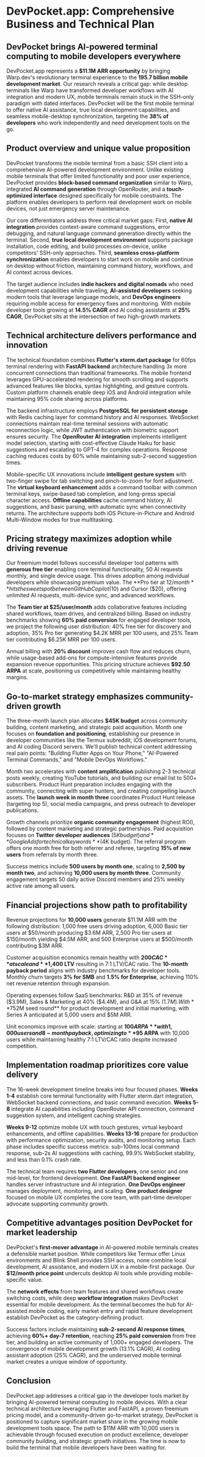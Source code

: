 # DevPocket.app: Comprehensive Business and Technical Plan

## DevPocket brings AI-powered terminal computing to mobile developers everywhere

DevPocket.app represents a **$11.1M ARR opportunity** by bringing Warp.dev's revolutionary terminal experience to the **195.7 billion mobile development market**. Our research reveals a critical gap: while desktop terminals like Warp have transformed developer workflows with AI integration and modern UX, mobile terminals remain stuck in the SSH-only paradigm with dated interfaces. DevPocket will be the first mobile terminal to offer native AI assistance, true local development capabilities, and seamless mobile-desktop synchronization, targeting the **38% of developers** who work independently and need development tools on the go.

## Product overview and unique value proposition

DevPocket transforms the mobile terminal from a basic SSH client into a comprehensive AI-powered development environment. Unlike existing mobile terminals that offer limited functionality and poor user experience, DevPocket provides **block-based command organization** similar to Warp, integrated **AI command generation** through OpenRouter, and a **touch-optimized interface** designed specifically for mobile constraints. The platform enables developers to perform real development work on mobile devices, not just emergency server maintenance.

Our core differentiators address three critical market gaps: First, **native AI integration** provides context-aware command suggestions, error debugging, and natural language command generation directly within the terminal. Second, **true local development environment** supports package installation, code editing, and build processes on-device, unlike competitors' SSH-only approaches. Third, **seamless cross-platform synchronization** enables developers to start work on mobile and continue on desktop without friction, maintaining command history, workflows, and AI context across devices.

The target audience includes **indie hackers and digital nomads** who need development capabilities while traveling, **AI-assisted developers** seeking modern tools that leverage language models, and **DevOps engineers** requiring mobile access for emergency fixes and monitoring. With mobile developer tools growing at **14.5% CAGR** and AI coding assistants at **25% CAGR**, DevPocket sits at the intersection of two high-growth markets.

## Technical architecture delivers performance and innovation

The technical foundation combines **Flutter's xterm.dart package** for 60fps terminal rendering with **FastAPI backend** architecture handling 3x more concurrent connections than traditional frameworks. The mobile frontend leverages GPU-accelerated rendering for smooth scrolling and supports advanced features like blocks, syntax highlighting, and gesture controls. Custom platform channels enable deep iOS and Android integration while maintaining 95% code sharing across platforms.

The backend infrastructure employs **PostgreSQL for persistent storage** with Redis caching layer for command history and AI responses. WebSocket connections maintain real-time terminal sessions with automatic reconnection logic, while JWT authentication with biometric support ensures security. The **OpenRouter AI integration** implements intelligent model selection, starting with cost-effective Claude Haiku for basic suggestions and escalating to GPT-4 for complex operations. Response caching reduces costs by 60% while maintaining sub-2-second suggestion times.

Mobile-specific UX innovations include **intelligent gesture system** with two-finger swipe for tab switching and pinch-to-zoom for font adjustment. The **virtual keyboard enhancement** adds a command toolbar with common terminal keys, swipe-based tab completion, and long-press special character access. **Offline capabilities** cache command history, AI suggestions, and basic parsing, with automatic sync when connectivity returns. The architecture supports both iOS Picture-in-Picture and Android Multi-Window modes for true multitasking.

## Pricing strategy maximizes adoption while driving revenue

Our freemium model follows successful developer tool patterns with **generous free tier** enabling core terminal functionality, 50 AI requests monthly, and single device usage. This drives adoption among individual developers while showcasing premium value. The **Pro tier at $12/month** hits the sweet spot between GitHub Copilot ($10) and Cursor ($20), offering unlimited AI requests, multi-device sync, and advanced workflows.

The **Team tier at $25/user/month** adds collaborative features including shared workflows, team drives, and centralized billing. Based on industry benchmarks showing **60% paid conversion** for engaged developer tools, we project the following user distribution: 40% free tier for discovery and adoption, 35% Pro tier generating $4.2K MRR per 100 users, and 25% Team tier contributing $6.25K MRR per 100 users.

Annual billing with **20% discount** improves cash flow and reduces churn, while usage-based add-ons for compute-intensive features provide expansion revenue opportunities. This pricing structure achieves **$92.50 ARPA** at scale, positioning us competitively while maintaining healthy margins.

## Go-to-market strategy emphasizes community-driven growth

The three-month launch plan allocates **$45K budget** across community building, content marketing, and strategic paid acquisition. Month one focuses on **foundation and positioning**, establishing our presence in developer communities like the Termux subreddit, iOS development forums, and AI coding Discord servers. We'll publish technical content addressing real pain points: "Building Flutter Apps on Your Phone," "AI-Powered Terminal Commands," and "Mobile DevOps Workflows."

Month two accelerates with **content amplification** publishing 2-3 technical posts weekly, creating YouTube tutorials, and building our email list to 500+ subscribers. Product Hunt preparation includes engaging with the community, connecting with super hunters, and creating compelling launch assets. The **launch week in month three** coordinates Product Hunt release (targeting top 5), social media campaigns, and press outreach to developer publications.

Growth channels prioritize **organic community engagement** (highest ROI), followed by content marketing and strategic partnerships. Paid acquisition focuses on **Twitter developer audiences** ($5K budget) and **Google Ads for technical keywords** ($4K budget). The referral program offers one month free for both referrer and referee, targeting **15% of new users** from referrals by month three.

Success metrics include **500 users by month one**, scaling to **2,500 by month two**, and achieving **10,000 users by month three**. Community engagement targets 50 daily active Discord members and 25% weekly active rate among all users.

## Financial projections show path to profitability

Revenue projections for **10,000 users** generate $11.1M ARR with the following distribution: 1,000 free users driving adoption, 6,000 Basic tier users at $50/month producing $3.6M ARR, 2,500 Pro tier users at $150/month yielding $4.5M ARR, and 500 Enterprise users at $500/month contributing $3M ARR.

Customer acquisition economics remain healthy with **$200 CAC** at scale and **$1,400 LTV** resulting in 7:1 LTV/CAC ratio. The **10-month payback period** aligns with industry benchmarks for developer tools. Monthly churn targets **3% for SMB** and **1.5% for Enterprise**, achieving 110% net revenue retention through expansion.

Operating expenses follow SaaS benchmarks: R&D at 35% of revenue ($3.9M), Sales & Marketing at 40% ($4.4M), and G&A at 15% ($1.7M). With **75% gross margins**, we project break-even at 12,000 users and EBITDA positive by month 36. Initial funding requirements include **$2M seed round** for product development and initial marketing, with Series A anticipated at 5,000 users and $5M ARR.

Unit economics improve with scale: starting at **$100 ARPA** with 1,000 users and 8-month payback, optimizing to **$95 ARPA** with 10,000 users while maintaining healthy 7:1 LTV/CAC ratio despite increased competition.

## Implementation roadmap prioritizes core value delivery

The 16-week development timeline breaks into four focused phases. **Weeks 1-4** establish core terminal functionality with Flutter xterm.dart integration, WebSocket backend connections, and basic command execution. **Weeks 5-8** integrate AI capabilities including OpenRouter API connection, command suggestion system, and intelligent caching strategies.

**Weeks 9-12** optimize mobile UX with touch gestures, virtual keyboard enhancements, and offline capabilities. **Weeks 13-16** prepare for production with performance optimization, security audits, and monitoring setup. Each phase includes specific success metrics: sub-100ms local command response, sub-2s AI suggestions with caching, 99.9% WebSocket stability, and less than 0.1% crash rate.

The technical team requires **two Flutter developers**, one senior and one mid-level, for frontend development. **One FastAPI backend engineer** handles server infrastructure and AI integration. **One DevOps engineer** manages deployment, monitoring, and scaling. **One product designer** focused on mobile UX completes the core team, with part-time developer advocate supporting community growth.

## Competitive advantages position DevPocket for market leadership

DevPocket's **first-mover advantage** in AI-powered mobile terminals creates a defensible market position. While competitors like Termux offer Linux environments and Blink Shell provides SSH access, none combine local development, AI assistance, and modern UX in a mobile-first package. Our **$12/month price point** undercuts desktop AI tools while providing mobile-specific value.

The **network effects** from team features and shared workflows create switching costs, while deep **workflow integration** makes DevPocket essential for mobile development. As the terminal becomes the hub for AI-assisted mobile coding, early market entry and rapid feature development establish DevPocket as the category-defining product.

Success factors include maintaining **sub-2-second AI response times**, achieving **60%+ day-7 retention**, reaching **25% paid conversion** from free tier, and building an active community of 1,000+ engaged developers. The convergence of mobile development growth (13.1% CAGR), AI coding assistant adoption (25% CAGR), and the underserved mobile terminal market creates a unique window of opportunity.

## Conclusion

DevPocket.app addresses a critical gap in the developer tools market by bringing AI-powered terminal computing to mobile devices. With a clear technical architecture leveraging Flutter and FastAPI, a proven freemium pricing model, and a community-driven go-to-market strategy, DevPocket is positioned to capture significant market share in the growing mobile development tools space. The path to $11M ARR with 10,000 users is achievable through focused execution on product excellence, developer community building, and strategic growth initiatives. The time is now to build the terminal that mobile developers have been waiting for.